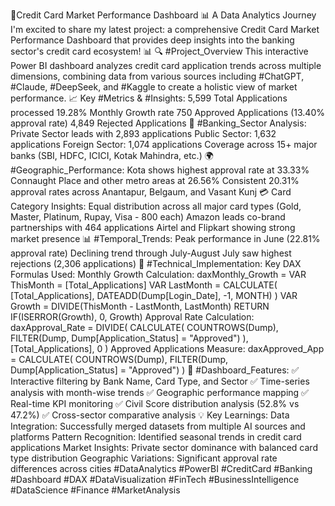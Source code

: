🚀Credit Card Market Performance Dashboard 📊
A Data Analytics Journey
I'm excited to share my latest project: a comprehensive Credit Card Market Performance Dashboard that provides deep insights into the banking sector's credit card ecosystem! 📊
🔍 #Project_Overview
This interactive Power BI dashboard analyzes credit card application trends across multiple dimensions, combining data from various sources including #ChatGPT, #Claude, #DeepSeek, and #Kaggle to create a holistic view of market performance.
📈 Key #Metrics & #Insights:
5,599 Total Applications processed
19.28% Monthly Growth rate
750 Approved Applications (13.40% approval rate)
4,849 Rejected Applications
🏦 #Banking_Sector Analysis:
Private Sector leads with 2,893 applications
Public Sector: 1,632 applications
Foreign Sector: 1,074 applications
Coverage across 15+ major banks (SBI, HDFC, ICICI, Kotak Mahindra, etc.)
🌍 #Geographic_Performance:
Kota shows highest approval rate at 33.33%
Connaught Place and other metro areas at 26.56%
Consistent 20.31% approval rates across Anantapur, Belgaum, and Vasant Kunj
💳 Card Category Insights:
Equal distribution across all major card types (Gold, Master, Platinum, Rupay, Visa - 800 each)
Amazon leads co-brand partnerships with 464 applications
Airtel and Flipkart showing strong market presence
📊 #Temporal_Trends:
Peak performance in June (22.81% approval rate)
Declining trend through July-August
July saw highest rejections (2,306 applications)
🔧 #Technical_Implementation:
Key DAX Formulas Used:
Monthly Growth Calculation:
daxMonthly_Growth = 
VAR ThisMonth = [Total_Applications]
VAR LastMonth = 
  CALCULATE(
    [Total_Applications],
    DATEADD(Dump[Login_Date], -1, MONTH)
  )
VAR Growth = DIVIDE(ThisMonth - LastMonth, LastMonth)
RETURN
  IF(ISERROR(Growth), 0, Growth)
Approval Rate Calculation:
daxApproval_Rate = 
DIVIDE(
  CALCULATE(
    COUNTROWS(Dump),
    FILTER(Dump, Dump[Application_Status] = "Approved")
  ),
  [Total_Applications],
  0
)
Approved Applications Measure:
daxApproved_App = 
CALCULATE(
  COUNTROWS(Dump),
  FILTER(Dump, Dump[Application_Status] = "Approved")
)
🎯 #Dashboard_Features:
✅ Interactive filtering by Bank Name, Card Type, and Sector
✅ Time-series analysis with month-wise trends
✅ Geographic performance mapping
✅ Real-time KPI monitoring
✅ Civil Score distribution analysis (52.8% vs 47.2%)
✅ Cross-sector comparative analysis
💡 Key Learnings:
Data Integration: Successfully merged datasets from multiple AI sources and platforms
Pattern Recognition: Identified seasonal trends in credit card applications
Market Insights: Private sector dominance with balanced card type distribution
Geographic Variations: Significant approval rate differences across cities
#DataAnalytics #PowerBI #CreditCard #Banking #Dashboard #DAX #DataVisualization #FinTech #BusinessIntelligence #DataScience #Finance #MarketAnalysis
